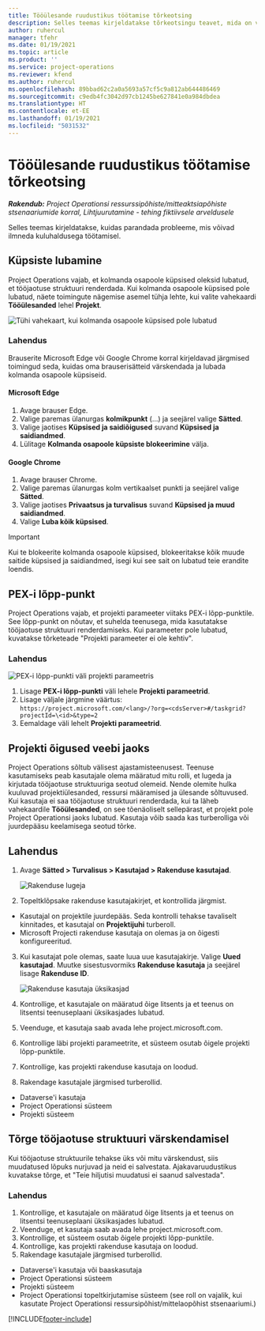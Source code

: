 ```yaml
---
title: Tööülesande ruudustikus töötamise tõrkeotsing
description: Selles teemas kirjeldatakse tõrkeotsingu teavet, mida on vaja tööülesande ruudustikus töötamisel.
author: ruhercul
manager: tfehr
ms.date: 01/19/2021
ms.topic: article
ms.product: ''
ms.service: project-operations
ms.reviewer: kfend
ms.author: ruhercul
ms.openlocfilehash: 89bbad62c2a0a5693a57cf5c9a812ab644486469
ms.sourcegitcommit: c9edb4fc3042d97cb1245be627841e0a984dbdea
ms.translationtype: HT
ms.contentlocale: et-EE
ms.lasthandoff: 01/19/2021
ms.locfileid: "5031532"
---
```

# <a name="troubleshoot-working-in-the-task-grid"></a>Tööülesande ruudustikus töötamise tõrkeotsing 

_**Rakendub:** Project Operationsi ressurssipõhiste/mitteaktsiapõhiste stsenaariumide korral,  Lihtjuurutamine - tehing fiktiivsele arveldusele_

Selles teemas kirjeldatakse, kuidas parandada probleeme, mis võivad ilmneda kuluhaldusega töötamisel.

## <a name="enable-cookies"></a>Küpsiste lubamine

Project Operations vajab, et kolmanda osapoole küpsised oleksid lubatud, et tööjaotuse struktuuri renderdada. Kui kolmanda osapoole küpsised pole lubatud, näete toimingute nägemise asemel tühja lehte, kui valite vahekaardi **Tööülesanded** lehel **Projekt**.

![Tühi vahekaart, kui kolmanda osapoole küpsised pole lubatud](media/blankschedule.png)


### <a name="workaround"></a>Lahendus
Brauserite Microsoft Edge või Google Chrome korral kirjeldavad järgmised toimingud seda, kuidas oma brauserisätteid värskendada ja lubada kolmanda osapoole küpsiseid.

#### <a name="microsoft-edge"></a>Microsoft Edge

1. Avage brauser Edge.
2. Valige paremas ülanurgas **kolmikpunkt** (...) ja seejärel valige **Sätted**.
3. Valige jaotises **Küpsised ja saidiõigused** suvand **Küpsised ja saidiandmed**.
4. Lülitage **Kolmanda osapoole küpsiste blokeerimine** välja.

#### <a name="google-chrome"></a>Google Chrome

1. Avage brauser Chrome.
2. Valige paremas ülanurgas kolm vertikaalset punkti ja seejärel valige **Sätted**.
3. Valige jaotises **Privaatsus ja turvalisus** suvand **Küpsised ja muud saidiandmed**.
4. Valige **Luba kõik küpsised**.

> [!IMPORTANT]
> Kui te blokeerite kolmanda osapoole küpsised, blokeeritakse kõik muude saitide küpsised ja saidiandmed, isegi kui see sait on lubatud teie erandite loendis.

## <a name="pex-endpoint"></a>PEX-i lõpp-punkt

Project Operations vajab, et projekti parameeter viitaks PEX-i lõpp-punktile. See lõpp-punkt on nõutav, et suhelda teenusega, mida kasutatakse tööjaotuse struktuuri renderdamiseks. Kui parameeter pole lubatud, kuvatakse tõrketeade "Projekti parameeter ei ole kehtiv". 

### <a name="workaround"></a>Lahendus
 ![PEX-i lõpp-punkti väli projekti parameetris](media/projectparameter.png)

1. Lisage **PEX-i lõpp-punkti** väli lehele **Projekti parameetrid**.
2. Lisage väljale järgmine väärtus: `https://project.microsoft.com/<lang>/?org=<cdsServer>#/taskgrid?projectId=\<id>&type=2`
3. Eemaldage väli lehelt **Projekti parameetrid**.

## <a name="privileges-for-project-for-the-web"></a>Projekti õigused veebi jaoks

Project Operations sõltub välisest ajastamisteenusest. Teenuse kasutamiseks peab kasutajale olema määratud mitu rolli, et lugeda ja kirjutada tööjaotuse struktuuriga seotud olemeid. Nende olemite hulka kuuluvad projektiülesanded, ressursi määramised ja ülesande sõltuvused. Kui kasutaja ei saa tööjaotuse struktuuri renderdada, kui ta läheb vahekaardile **Tööülesanded**, on see tõenäoliselt sellepärast, et projekt pole Project Operationsi jaoks lubatud. Kasutaja võib saada kas turberolliga või juurdepääsu keelamisega seotud tõrke.


## <a name="workaround"></a>Lahendus

1. Avage **Sätted > Turvalisus > Kasutajad > Rakenduse kasutajad**.  

   ![Rakenduse lugeja](media/applicationuser.jpg)
   
2. Topeltklõpsake rakenduse kasutajakirjet, et kontrollida järgmist.

 - Kasutajal on projektile juurdepääs. Seda kontrolli tehakse tavaliselt kinnitades, et kasutajal on **Projektijuhi** turberoll.
 - Microsoft Projecti rakenduse kasutaja on olemas ja on õigesti konfigureeritud.
 
3. Kui kasutajat pole olemas, saate luua uue kasutajakirje. Valige **Uued kasutajad**. Muutke sisestusvormiks **Rakenduse kasutaja** ja seejärel lisage **Rakenduse ID**.

   ![Rakenduse kasutaja üksikasjad](media/applicationuserdetails.jpg)

4. Kontrollige, et kasutajale on määratud õige litsents ja et teenus on litsentsi teenuseplaani üksikasjades lubatud.
5. Veenduge, et kasutaja saab avada lehe project.microsoft.com.
6. Kontrollige läbi projekti parameetrite, et süsteem osutab õigele projekti lõpp-punktile.
7. Kontrollige, kas projekti rakenduse kasutaja on loodud.
8. Rakendage kasutajale järgmised turberollid.

  - Dataverse'i kasutaja
  - Project Operationsi süsteem
  - Projekti süsteem

## <a name="error-when-updating-the-work-breakdown-structure"></a>Tõrge tööjaotuse struktuuri värskendamisel

Kui tööjaotuse struktuurile tehakse üks või mitu värskendust, siis muudatused lõpuks nurjuvad ja neid ei salvestata. Ajakavaruudustikus kuvatakse tõrge, et "Teie hiljutisi muudatusi ei saanud salvestada".

### <a name="workaround"></a>Lahendus

1. Kontrollige, et kasutajale on määratud õige litsents ja et teenus on litsentsi teenuseplaani üksikasjades lubatud.
2. Veenduge, et kasutaja saab avada lehe project.microsoft.com.
3. Kontrollige, et süsteem osutab õigele projekti lõpp-punktile.
4. Kontrollige, kas projekti rakenduse kasutaja on loodud.
5. Rakendage kasutajale järgmised turberollid.
  
  - Dataverse'i kasutaja või baaskasutaja
  - Project Operationsi süsteem
  - Projekti süsteem
  - Project Operationsi topeltkirjutamise süsteem (see roll on vajalik, kui kasutate Project Operationsi ressursipõhist/mittelaopõhist stsenaariumi.)


[!INCLUDE[footer-include](../includes/footer-banner.md)]